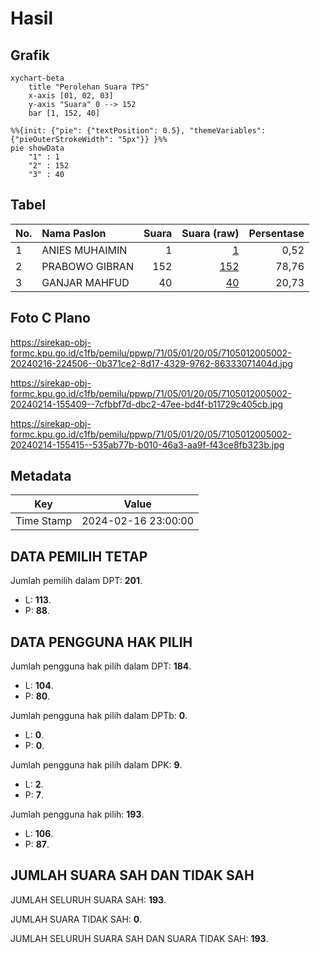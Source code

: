 # Hasil

## Grafik

```mermaid
xychart-beta
    title "Perolehan Suara TPS"
    x-axis [01, 02, 03]
    y-axis "Suara" 0 --> 152
    bar [1, 152, 40]
```

```mermaid
%%{init: {"pie": {"textPosition": 0.5}, "themeVariables": {"pieOuterStrokeWidth": "5px"}} }%%
pie showData
    "1" : 1
    "2" : 152
    "3" : 40
```

## Tabel

| No. | Nama Paslon    | Suara | Suara (raw) | Persentase |
|:--- |:-------------- | -----:| -----------:| ----------:|
| 1   | ANIES MUHAIMIN | 1     | [1][p-1]    | 0,52       |
| 2   | PRABOWO GIBRAN | 152   | [152][p-2]  | 78,76      |
| 3   | GANJAR MAHFUD  | 40    | [40][p-3]   | 20,73      |


[p-1]: https://github.com/gigit-pemilu/pemilu-2024-71-sulawesi-utara/blob/main/pilpres/hitung-suara/sub/71-sulawesi-utara/sub/05-minahasa-selatan/sub/01-modoinding/sub/2005-wulurmaatus/sub/002-tps/sub/paslon-1.txt
[p-2]: https://github.com/gigit-pemilu/pemilu-2024-71-sulawesi-utara/blob/main/pilpres/hitung-suara/sub/71-sulawesi-utara/sub/05-minahasa-selatan/sub/01-modoinding/sub/2005-wulurmaatus/sub/002-tps/sub/paslon-2.txt
[p-3]: https://github.com/gigit-pemilu/pemilu-2024-71-sulawesi-utara/blob/main/pilpres/hitung-suara/sub/71-sulawesi-utara/sub/05-minahasa-selatan/sub/01-modoinding/sub/2005-wulurmaatus/sub/002-tps/sub/paslon-3.txt

## Foto C Plano

https://sirekap-obj-formc.kpu.go.id/c1fb/pemilu/ppwp/71/05/01/20/05/7105012005002-20240216-224506--0b371ce2-8d17-4329-9762-86333071404d.jpg

https://sirekap-obj-formc.kpu.go.id/c1fb/pemilu/ppwp/71/05/01/20/05/7105012005002-20240214-155409--7cfbbf7d-dbc2-47ee-bd4f-b11729c405cb.jpg

https://sirekap-obj-formc.kpu.go.id/c1fb/pemilu/ppwp/71/05/01/20/05/7105012005002-20240214-155415--535ab77b-b010-46a3-aa9f-f43ce8fb323b.jpg


## Metadata

| Key        | Value               |
| ---------- | ------------------- |
| Time Stamp | 2024-02-16 23:00:00 |


## DATA PEMILIH TETAP

Jumlah pemilih dalam DPT: **201**.
 * L: **113**.
 * P: **88**.

## DATA PENGGUNA HAK PILIH

Jumlah pengguna hak pilih dalam DPT: **184**.
 * L: **104**.
 * P: **80**.

Jumlah pengguna hak pilih dalam DPTb: **0**.
 * L: **0**.
 * P: **0**.

Jumlah pengguna hak pilih dalam DPK: **9**.
 * L: **2**.
 * P: **7**.

Jumlah pengguna hak pilih: **193**.
 * L: **106**.
 * P: **87**.

## JUMLAH SUARA SAH DAN TIDAK SAH

JUMLAH SELURUH SUARA SAH: **193**.

JUMLAH SUARA TIDAK SAH: **0**.

JUMLAH SELURUH SUARA SAH DAN SUARA TIDAK SAH: **193**.


